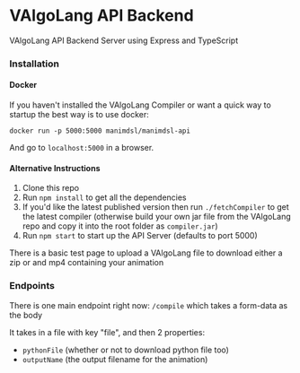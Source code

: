 # VAlgoLang API Backend

VAlgoLang API Backend Server using Express and TypeScript

### Installation

#### Docker

If you haven't installed the VAlgoLang Compiler or want a quick way to startup the best way is to use docker:

` docker run -p 5000:5000 manimdsl/manimdsl-api  `

And go to `localhost:5000` in a browser.

#### Alternative Instructions

1. Clone this repo
2. Run `npm install` to get all the dependencies
3. If you'd like the latest published version then run `./fetchCompiler` to get the latest compiler (otherwise build 
your own jar file from the VAlgoLang repo and copy it into the root folder as `compiler.jar`)
4. Run `npm start` to start up the API Server (defaults to port 5000)

There is a basic test page to upload a VAlgoLang file to download either a zip or and mp4 containing your animation

### Endpoints

There is one main endpoint right now: `/compile` which takes a form-data as the body

It takes in a file with key "file", and then 2 properties: 
 - `pythonFile` (whether or not to download python file too)
 - `outputName` (the output filename for the animation) 
 
 
